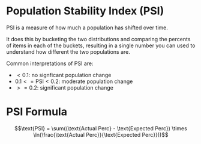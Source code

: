 # Population Stability Index (PSI)
PSI is a measure of how much a population has shifted over time.

It does this by bucketing the two distributions and comparing the percents of items in each of the buckets, resulting in a single number you can used to understand how different the two populations are.

Common interpretations of PSI are:
- $<0.1$: no signficant population change
- $0.1 <= \text{PSI} < 0.2$: moderate population change
- $>= 0.2$: significant population change

# PSI Formula
$$\text{PSI} = \sum((\text{Actual Perc} - \text{Expected Perc}) \times \ln(\frac{\text{Actual Perc}}{\text{Expected Perc}}))$$
